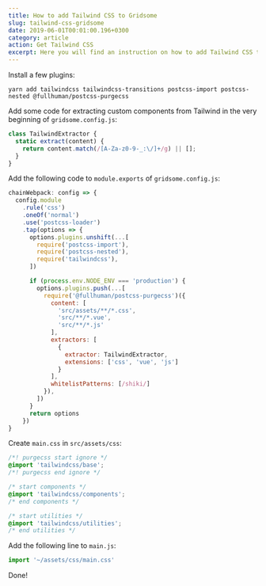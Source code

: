 ```yaml
---
title: How to add Tailwind CSS to Gridsome
slug: tailwind-css-gridsome
date: 2019-06-01T00:01:00.196+0300
category: article
action: Get Tailwind CSS
excerpt: Here you will find an instruction on how to add Tailwind CSS to Gridsome.
---
```


Install a few plugins:

```shell
yarn add tailwindcss tailwindcss-transitions postcss-import postcss-nested @fullhuman/postcss-purgecss
```

Add some code for extracting custom components from Tailwind in the very beginning of `gridsome.config.js`:

```js
class TailwindExtractor {
  static extract(content) {
    return content.match(/[A-Za-z0-9-_:\/]+/g) || [];
  }
}
```

Add the following code to `module.exports` of `gridsome.config.js`:

```js
chainWebpack: config => {
  config.module
    .rule('css')
    .oneOf('normal')
    .use('postcss-loader')
    .tap(options => {
      options.plugins.unshift(...[
        require('postcss-import'),
        require('postcss-nested'),
        require('tailwindcss'),
      ])

      if (process.env.NODE_ENV === 'production') {
        options.plugins.push(...[
          require('@fullhuman/postcss-purgecss')({
            content: [
              'src/assets/**/*.css',
              'src/**/*.vue',
              'src/**/*.js'
            ],
            extractors: [
              {
                extractor: TailwindExtractor,
                extensions: ['css', 'vue', 'js']
              }
            ],
            whitelistPatterns: [/shiki/]
          }),
        ])
      }
      return options
    })
}
```

Create `main.css` in `src/assets/css`:

```css
/*! purgecss start ignore */
@import 'tailwindcss/base';
/*! purgecss end ignore */

/* start components */
@import 'tailwindcss/components';
/* end components */

/* start utilities */
@import 'tailwindcss/utilities';
/* end utilities */
```

Add the following line to `main.js`:
```js
import '~/assets/css/main.css'
```

Done!

